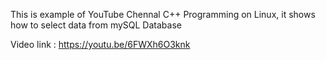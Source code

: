 This is example of YouTube Chennal C++ Programming on Linux, it shows how to select data from mySQL Database

Video link : https://youtu.be/6FWXh6O3knk

